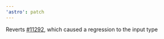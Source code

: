 ```yaml
---
'astro': patch
---
```


Reverts [#11292](https://github.com/withastro/astro/pull/11292), which caused a regression to the input type
